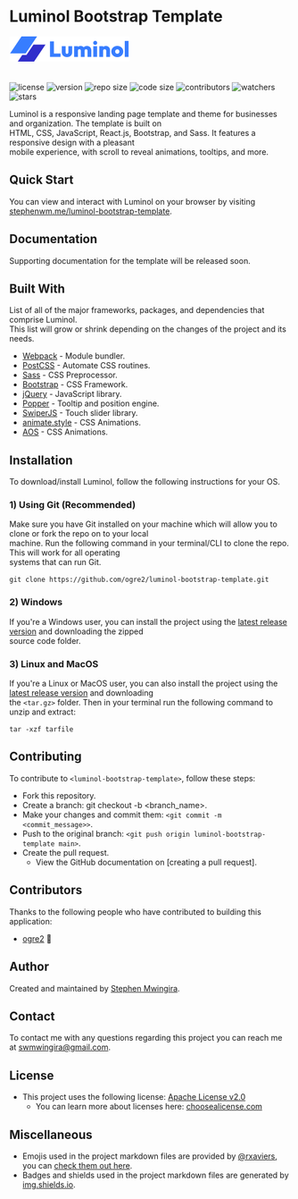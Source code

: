 # Luminol Bootstrap Template

<img src="./src/assets/img/logo.png" alt="Luminol" style="margin-bottom: 20px" />

![license](https://img.shields.io/github/license/ogre2/luminol-bootstrap-template?color=success)
![version](https://img.shields.io/github/v/release/ogre2/luminol-bootstrap-template)
![repo size](https://img.shields.io/github/repo-size/ogre2/luminol-bootstrap-template)
![code size](https://img.shields.io/github/languages/code-size/ogre2/luminol-bootstrap-template)
![contributors](https://img.shields.io/github/contributors/ogre2/luminol-bootstrap-template)
![watchers](https://img.shields.io/github/watchers/ogre2/luminol-bootstrap-template?style=social)
![stars](https://img.shields.io/github/stars/ogre2/luminol-bootstrap-template?style=social)

Luminol is a responsive landing page template and theme for businesses and organization. The template is built on  
HTML, CSS, JavaScript, React.js, Bootstrap, and Sass. It features a responsive design with a pleasant  
mobile experience, with scroll to reveal animations, tooltips, and more.

## Quick Start

You can view and interact with Luminol on your browser by visiting [stephenwm.me/luminol-bootstrap-template].

## Documentation

Supporting documentation for the template will be released soon.

## Built With

List of all of the major frameworks, packages, and dependencies that comprise Luminol.  
This list will grow or shrink depending on the changes of the project and its needs.

* [Webpack](https://webpack.js.org/) - Module bundler.
* [PostCSS](https://postcss.org/) - Automate CSS routines.
* [Sass](https://sass-lang.com/) - CSS Preprocessor.
* [Bootstrap](https://getbootstrap.com/) - CSS Framework.
* [jQuery](https://jquery.com/) - JavaScript library.
* [Popper](https://popper.js.org/) - Tooltip and position engine.
* [SwiperJS](https://swiperjs.com/) - Touch slider library.
* [animate.style](https://animate.style/) - CSS Animations.
* [AOS](https://michalsnik.github.io/aos/) - CSS Animations.

## Installation

To download/install Luminol, follow the following instructions for your OS.

### 1) Using Git (Recommended)

Make sure you have Git installed on your machine which will allow you to clone or fork the repo on to your local  
machine. Run the following command in your terminal/CLI to clone the repo. This will work for all operating  
systems that can run Git.

```Git
git clone https://github.com/ogre2/luminol-bootstrap-template.git
```

### 2) Windows

If you're a Windows user, you can install the project using the [latest release version] and downloading the zipped  
source code folder.

### 3) Linux and MacOS

If you're a Linux or MacOS user, you can also install the project using the [latest release version] and downloading  
the `<tar.gz>` folder. Then in your terminal run the following command to unzip and extract:

```tar
tar -xzf tarfile
```

## Contributing

To contribute to `<luminol-bootstrap-template>`, follow these steps:

* Fork this repository.
* Create a branch: git checkout -b <branch_name>.
* Make your changes and commit them: `<git commit -m <commit_message>>`.
* Push to the original branch: `<git push origin luminol-bootstrap-template main>`.
* Create the pull request.
  * View the GitHub documentation on [creating a pull request].

## Contributors

Thanks to the following people who have contributed to building this application:

* [ogre2](https://github.com/ogre2) 🐉

## Author

Created and maintained by [Stephen Mwingira].

## Contact

To contact me with any questions regarding this project you can reach me at [swmwingira@gmail.com].

## License

* This project uses the following license: [Apache License v2.0]
  * You can learn more about licenses here: [choosealicense.com]

## Miscellaneous

* Emojis used in the project markdown files are provided by [@rxaviers], you can [check them out here].
* Badges and shields used in the project markdown files are generated by [img.shields.io].

[stephenwm.me/luminol-bootstrap-template]: https://stephenwm.me/luminol-bootstrap-template/
[latest release version]: https://github.com/ogre2/luminol-bootstrap-template/releases
[Stephen Mwingira]: https://www.linkedin.com/in/stephen-mwingira-098819184/
[swmwingira@gmail.com]: mailto:swmwingira@gmail.com
[Apache License v2.0]: https://github.com/ogre2/luminol-bootstrap-template/blob/main/README.md
[choosealicense.com]: https://choosealicense.com
[@rxaviers]: https://github.com/rxaviers
[check them out here]: https://gist.github.com/rxaviers/7360908
[img.shields.io]: https://img.shields.io/
